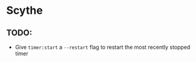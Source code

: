 # Scythe

## TODO:
- Give `timer:start` a `--restart` flag to restart the most recently stopped timer
